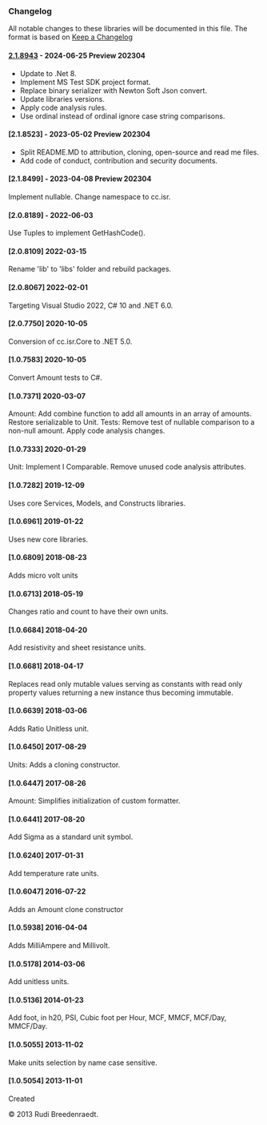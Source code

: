 ### Changelog
All notable changes to these libraries will be documented in this file.
The format is based on [Keep a Changelog](https://keepachangelog.com/en/1.0.0/)

#### [2.1.8943] - 2024-06-25 Preview 202304
* Update to .Net 8.
* Implement MS Test SDK project format.
* Replace binary serializer with Newton Soft Json convert.
* Update libraries versions.
* Apply code analysis rules.
* Use ordinal instead of ordinal ignore case string comparisons.

#### [2.1.8523] - 2023-05-02 Preview 202304
* Split README.MD to attribution, cloning, open-source and read me files.
* Add code of conduct, contribution and security documents.

#### [2.1.8499] - 2023-04-08 Preview 202304
Implement nullable. Change namespace to cc.isr.

#### [2.0.8189] - 2022-06-03
Use Tuples to implement GetHashCode().

#### [2.0.8109] 2022-03-15
Rename 'lib' to 'libs' folder and rebuild packages.

#### [2.0.8067] 2022-02-01
Targeting Visual Studio 2022, C# 10 and .NET 6.0.

#### [2.0.7750] 2020-10-05
Conversion of cc.isr.Core to .NET 5.0.

#### [1.0.7583] 2020-10-05
Convert Amount tests to C#.

#### [1.0.7371] 2020-03-07
Amount: Add combine function to add all amounts in an array of amounts. Restore serializable to Unit. Tests: Remove test of nullable comparison to a non-null amount. Apply code analysis changes.

#### [1.0.7333] 2020-01-29
Unit: Implement I Comparable. Remove unused code analysis attributes.

#### [1.0.7282] 2019-12-09
Uses core Services, Models, and Constructs libraries.

#### [1.0.6961] 2019-01-22
Uses new core libraries.

#### [1.0.6809] 2018-08-23
Adds micro volt units

#### [1.0.6713] 2018-05-19
Changes ratio and count to have their own units.

#### [1.0.6684] 2018-04-20
Add resistivity and sheet resistance units.

#### [1.0.6681] 2018-04-17
Replaces read only mutable values serving as constants with read only property values returning a new instance thus becoming immutable.

#### [1.0.6639] 2018-03-06
Adds Ratio Unitless unit.

#### [1.0.6450] 2017-08-29
Units: Adds a cloning constructor.

#### [1.0.6447] 2017-08-26
Amount: Simplifies initialization of custom formatter.

#### [1.0.6441] 2017-08-20
Add Sigma as a standard unit symbol.

#### [1.0.6240] 2017-01-31
Add temperature rate units.

#### [1.0.6047] 2016-07-22
Adds an Amount clone constructor

#### [1.0.5938] 2016-04-04
Adds MilliAmpere and Millivolt.

#### [1.0.5178] 2014-03-06
Add unitless units.

#### [1.0.5136] 2014-01-23
Add foot, in h20, PSI, Cubic foot per Hour, MCF, MMCF, MCF/Day, MMCF/Day.

#### [1.0.5055] 2013-11-02
Make units selection by name case sensitive.

#### [1.0.5054] 2013-11-01
Created

&copy;  2013 Rudi Breedenraedt.

[2.1.8943]: https://github.com/atecoder/units-amounts/src/main/
